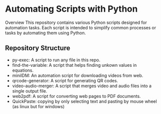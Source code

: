 # Automating Scripts with Python
Overview
This repository contains various Python scripts designed for automation tasks. Each script is intended to simplify common processes or tasks by automating them using Python.

## Repository Structure
  - py-exec: A script to run any file in this repo.
  - find-the-variable: A script that helps finding unkown values in equations.
  - miniIDM: An automation script for downloading videos from web.
  - qrcode-generator: A script for generating QR codes.
  - video-audio-merger: A script that merges video and audio files into a single output file.
  - web2pdf: A script for converting web pages to PDF documents.
  - QuickPaste: copying by only selecting text and pasting by mouse wheel (as linux but for windows)
<!--Getting Started

Installation
Clone the repository:

bash
Copy code
git clone https://github.com/Mostafa-Mohamed-Atef/Automate-with-python.git
Navigate into the repository directory:

bash
Copy code
cd your-repo-name
Install required packages:

bash
Copy code
pip install -r requirements.txt*/
Usage
Running a Script
To run a specific script, navigate to py-exec directory and execute it with Python, then you can run any script in this repo.

bash
Copy code
python py-exec.py
Configuration
Some scripts may require configuration or path settings. Refer to each script’s documentation or inline comments for detailed instructions on how to configure or modify paths and settings.

Examples
Example for py-exec
Set up the environment variable for the directory path:

bash
Copy code
export DIRECTORY_PATH='/path/to/your/scripts'
Run the script:

bash
Copy code
python py-exec.py
Contributing
Feel free to contribute to this project! Please fork the repository and submit a pull request with your proposed changes.

License
This project is licensed under the MIT License - see the LICENSE file for details.-->
